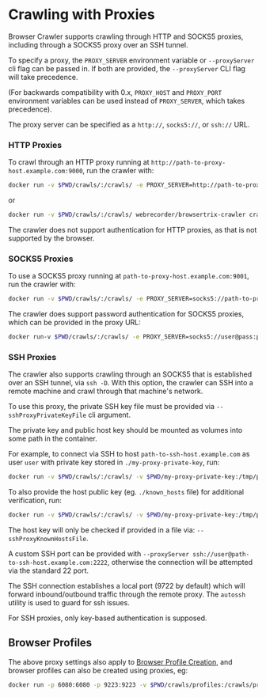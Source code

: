 # Crawling with Proxies
Browser Crawler supports crawling through HTTP and SOCKS5 proxies, including through a SOCKS5 proxy over an SSH tunnel.

To specify a proxy, the `PROXY_SERVER` environment variable or `--proxyServer` cli flag can be passed in.
If both are provided, the `--proxyServer` CLI flag will take precedence.

(For backwards compatibility with 0.x, `PROXY_HOST` and `PROXY_PORT` environment variables can be used instead of `PROXY_SERVER`,
which takes precedence).

The proxy server can be specified as a `http://`, `socks5://`, or `ssh://` URL.

### HTTP Proxies

To crawl through an HTTP proxy running at `http://path-to-proxy-host.example.com:9000`, run the crawler with:

```sh
docker run -v $PWD/crawls/:/crawls/ -e PROXY_SERVER=http://path-to-proxy-host.example.com:9000 webrecorder/browsertrix-crawler crawl --url https://example.com/
```

or

```sh
docker run -v $PWD/crawls/:/crawls/ webrecorder/browsertrix-crawler crawl --url https://example.com/ --proxyServer http://path-to-proxy-host.example.com:9000 
```

The crawler does not support authentication for HTTP proxies, as that is not supported by the browser.

### SOCKS5 Proxies

To use a SOCKS5 proxy running at `path-to-proxy-host.example.com:9001`, run the crawler with:

```sh
docker run -v $PWD/crawls/:/crawls/ -e PROXY_SERVER=socks5://path-to-proxy-host.example.com:9001 webrecorder/browsertrix-crawler crawl --url https://example.com/
```

The crawler does support password authentication for SOCKS5 proxies, which can be provided in the proxy URL:

```sh
docker run-v $PWD/crawls/:/crawls/ -e PROXY_SERVER=socks5://user@pass:path-to-proxy-host.example.com:9001 webrecorder/browsertrix-crawler crawl --url https://example.com/
```

### SSH Proxies

The crawler also supports crawling through an SOCKS5 that is established over an SSH tunnel, via `ssh -D`.
With this option, the crawler can SSH into a remote machine and crawl through that machine's network.

To use this proxy, the private SSH key file must be provided via `--sshProxyPrivateKeyFile` cli argument.

The private key and public host key should be mounted as volumes into some path in the container.

For example, to connect via SSH to host `path-to-ssh-host.example.com` as user `user` with private key stored in `./my-proxy-private-key`, run:

```sh
docker run -v $PWD/crawls/:/crawls/ -v $PWD/my-proxy-private-key:/tmp/private-key webrecorder/browsertrix-crawler crawl --url https://httpbin.org/ip --proxyServer ssh://user@path-to-ssh-host.example.com --sshProxyPrivateKeyFile /tmp/private-key
```

To also provide the host public key (eg. `./known_hosts` file) for additional verification, run:

```sh
docker run -v $PWD/crawls/:/crawls/ -v $PWD/my-proxy-private-key:/tmp/private-key -v $PWD/known_hosts:/tmp/known_hosts webrecorder/browsertrix-crawler crawl --url https://httpbin.org/ip --proxyServer ssh://user@path-to-ssh-host.example.com --sshProxyPrivateKeyFile /tmp/private-key --sshProxyKnownHostsFile /tmp/known_hosts
```

The host key will only be checked if provided in a file via: `--sshProxyKnownHostsFile`.

A custom SSH port can be provided with `--proxyServer ssh://user@path-to-ssh-host.example.com:2222`, otherwise the
connection will be attempted via the standard 22 port.

The SSH connection establishes a local port (9722 by default) which will forward inbound/outbound traffic through the remote proxy.
The `autossh` utility is used to guard for ssh issues.

For SSH proxies, only key-based authentication is supposed.

## Browser Profiles

The above proxy settings also apply to [Browser Profile Creation](./browser-profiles), and browser profiles can also be created using proxies, eg:

```sh
docker run -p 6080:6080 -p 9223:9223 -v $PWD/crawls/profiles:/crawls/profiles -v $PWD/my-proxy-private-key:/tmp/private-key -v $PWD/known_hosts:/tmp/known_hosts webrecorder/browsertrix-crawler create-login-profile --url https://example.com/ --proxyServer ssh://user@path-to-ssh-host.example.com --sshProxyPrivateKeyFile /tmp/private-key --sshProxyKnownHostsFile /tmp/known_hosts
```





